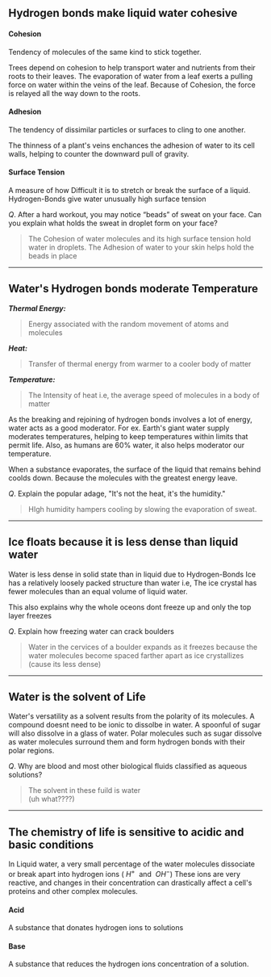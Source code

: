 ## Hydrogen bonds make liquid water cohesive

#### Cohesion
Tendency of molecules of the same kind to stick together.

Trees depend on cohesion to help transport water and nutrients from their roots to their leaves. The evaporation of water from a leaf exerts a pulling force on water within the veins of the leaf. Because of Cohesion, the force is relayed all the way down to the roots.

#### Adhesion
The tendency of dissimilar particles or surfaces to cling to one another.

The thinness of a plant's veins enchances the adhesion of water to its cell walls, helping to counter the downward pull of gravity.

#### Surface Tension
A measure of how Difficult it is to stretch or break the surface of a liquid.
Hydrogen-Bonds give water unusually high surface tension


$Q.$ After a hard workout, you may notice “beads” of sweat on your face. Can you explain what holds the sweat in droplet form on your face?
>The Cohesion of water molecules and its high surface tension hold water in droplets. The Adhesion of water to your skin helps hold the beads in place


----

## Water's Hydrogen bonds moderate Temperature

***Thermal Energy:*** 
>Energy associated with the random movement of atoms and molecules

***Heat:*** 
>Transfer of thermal energy from warmer to a cooler body of matter

***Temperature:***
>The Intensity of heat i.e, the average speed of molecules in a body of matter

As the breaking and rejoining of hydrogen bonds involves a lot of energy, water acts as a good moderator. For ex. Earth's giant water supply moderates temperatures, helping to keep temperatures within limits that permit life.
Also, as humans are $60$% water, it also helps moderator our temperature.

When a substance evaporates, the surface of the liquid that remains behind coolds down. Because the molecules with the greatest energy leave.


$Q.$ Explain the popular adage, "It's not the heat, it's the humidity."
>HIgh humidity hampers cooling by slowing the evaporation of sweat.


-----

## Ice floats because it is less dense than liquid water

Water is less dense in solid state than in liquid due to Hydrogen-Bonds
Ice has a relatively loosely packed structure than water
i.e, The ice crystal has fewer molecules than an equal volume of liquid water.

This also explains why the whole oceons dont freeze up and only the top layer freezes

$Q.$ Explain how freezing water can crack boulders
>Water in the cervices of a boulder expands as it freezes because the water molecules become spaced farther apart as ice crystallizes (cause its less dense)

---------
## Water is the solvent of Life

Water's versatility as a solvent results from the polarity of its molecules.
A compound doesnt need to be ionic to dissolbe in water. 
A spoonful of sugar will also dissolve in a glass of water. Polar molecules such as sugar dissolve as water molecules surround them and form hydrogen bonds with their polar regions.


$Q.$ Why are blood and most other biological fluids classified as aqueous solutions?
> The solvent in these fuild is water   
   (uh what????)

-----
## The chemistry of life is sensitive to acidic and basic conditions

In Liquid water, a very small percentage of the water molecules dissociate or break apart into hydrogen ions ( $H^{+} \:\:\text{and} \:\:OH^{-}$) 
These ions are very reactive, and changes in their concentration can drastically affect a cell's proteins and other complex molecules.

#### Acid
A substance that donates hydrogen ions to solutions

#### Base
A substance that reduces the hydrogen ions concentration of a solution. 




